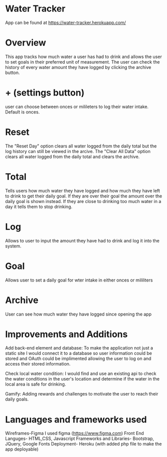 # Water Tracker

App can be found at https://water-tracker.herokuapp.com/

# Overview

This app tracks how much water a user has had to drink and allows the user to set goals in their preferred unit of measurement. The user can check the history of every water amount they have logged by clicking the archive button.  


# + (settings button)
user can choose between onces or milileters to log their water intake. Default is onces.

# Reset
The "Reset Day" option clears all water logged from the daily total but the log history can still be viewed in the arcive.
The "Clear All Data" option clears all water logged from the daily total and clears the archive.

# Total
Tells users how much water they have logged and how much they have left to drink to get their daily goal. If they are over their goal the amount over the daily goal is shown instead. If they are close to drinking too much water in a day it tells them to stop drinking. 

# Log
Allows to user to input the amount they have had to drink and log it into the system.

# Goal
Allows user to set a daily goal for wter intake in either onces or mililiters

# Archive
User can see how much water they have logged since opening the app

# Improvements and Additions

Add back-end element and database:
To make the application not just a static site I would connect it to a database so user information could be stored and OAuth could be implimented allowing the user to log on and access their stored information.

Check local water condition:
I would find and use an existing api to check the water conditions in the user's location and determine if the water in the local area is safe for drinking. 

Gamify:
Adding rewards and challenges to motivate the user to reach their daily goals.

# Languages and frameworks used

Wireframes-Figma I used figma (https://www.figma.com)
Front End Languges- HTML,CSS, Javascript
Frameworks and Libraries- Bootstrap, JQuery, Google Fonts
Deployment- Heroku (with added php file to make the app deployable) 
